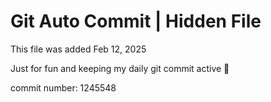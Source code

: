 # Git Auto Commit | Hidden File

This file was added Feb 12, 2025

Just for fun and keeping my daily git commit active 🤪

commit number: 1245548

